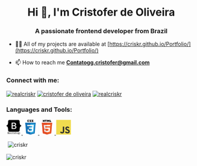 <h1 align="center">Hi 👋, I'm Cristofer de Oliveira</h1>
<h3 align="center">A passionate frontend developer from Brazil</h3>

- 👨‍💻 All of my projects are available at [https://criskr.github.io/Portfolio/](https://criskr.github.io/Portfolio/)

- 📫 How to reach me **Contatogg.cristofer@gmail.com**

<h3 align="left">Connect with me:</h3>
<p align="left">
<a href="https://twitter.com/realcriskr" target="blank"><img align="center" src="https://raw.githubusercontent.com/rahuldkjain/github-profile-readme-generator/master/src/images/icons/Social/twitter.svg" alt="realcriskr" height="30" width="40" /></a>
<a href="https://linkedin.com/in/cristofer de oliveira" target="blank"><img align="center" src="https://raw.githubusercontent.com/rahuldkjain/github-profile-readme-generator/master/src/images/icons/Social/linked-in-alt.svg" alt="cristofer de oliveira" height="30" width="40" /></a>
<a href="https://instagram.com/realcriskr" target="blank"><img align="center" src="https://raw.githubusercontent.com/rahuldkjain/github-profile-readme-generator/master/src/images/icons/Social/instagram.svg" alt="realcriskr" height="30" width="40" /></a>
</p>

<h3 align="left">Languages and Tools:</h3>
<p align="left"> <a href="https://getbootstrap.com" target="_blank" rel="noreferrer"> <img src="https://raw.githubusercontent.com/devicons/devicon/master/icons/bootstrap/bootstrap-plain-wordmark.svg" alt="bootstrap" width="40" height="40"/> </a> <a href="https://www.w3schools.com/css/" target="_blank" rel="noreferrer"> <img src="https://raw.githubusercontent.com/devicons/devicon/master/icons/css3/css3-original-wordmark.svg" alt="css3" width="40" height="40"/> </a> <a href="https://www.w3.org/html/" target="_blank" rel="noreferrer"> <img src="https://raw.githubusercontent.com/devicons/devicon/master/icons/html5/html5-original-wordmark.svg" alt="html5" width="40" height="40"/> </a> <a href="https://developer.mozilla.org/en-US/docs/Web/JavaScript" target="_blank" rel="noreferrer"> <img src="https://raw.githubusercontent.com/devicons/devicon/master/icons/javascript/javascript-original.svg" alt="javascript" width="40" height="40"/> </a> </p>

<p>&nbsp;<img align="center" src="https://github-readme-stats.vercel.app/api?username=criskr&show_icons=true&theme=highcontrast&locale=en" alt="criskr" /></p>

<p><img align="center" src="https://github-readme-streak-stats.herokuapp.com/?user=criskr&theme=highcontrast" alt="criskr" /></p>
